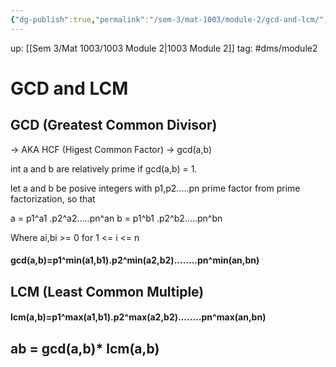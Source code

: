 ```yaml
---
{"dg-publish":true,"permalink":"/sem-3/mat-1003/module-2/gcd-and-lcm/","tags":"gardenEntry"}
---
```



up: [[Sem 3/Mat 1003/1003 Module 2|1003 Module 2]]
tag: #dms/module2 

# GCD and LCM
## GCD (Greatest Common Divisor)

-> AKA HCF (Higest Common Factor)
-> gcd(a,b)

int a and b are relatively prime if gcd(a,b) = 1.

let a and b be posive integers with p1,p2.....pn prime factor from prime factorization, so that 

a = p1^a1 .p2^a2.....pn^an
b = p1^b1 .p2^b2.....pn^bn

Where ai,bi >= 0 for 1 <= i <= n

#### gcd(a,b)=p1^min(a1,b1).p2^min(a2,b2)........pn^min(an,bn)

## LCM (Least Common Multiple)

#### lcm(a,b)=p1^max(a1,b1).p2^max(a2,b2)........pn^max(an,bn)

## ab = gcd(a,b)* lcm(a,b)